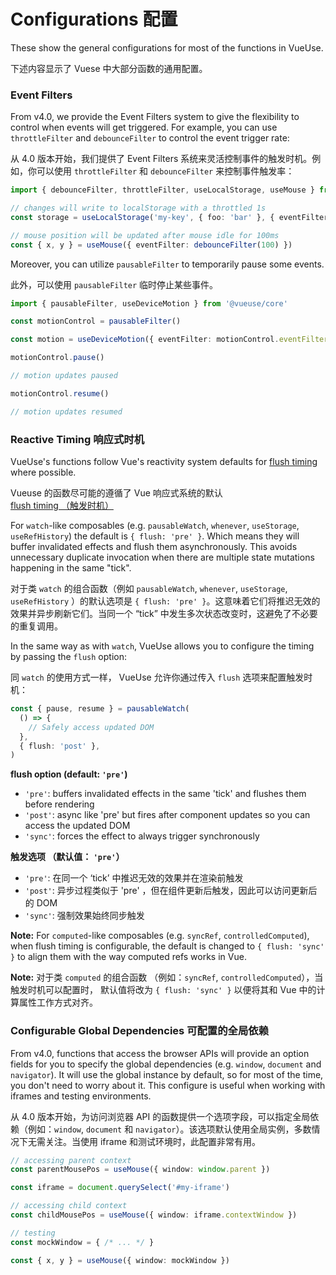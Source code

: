 # Configurations 配置

These show the general configurations for most of the functions in VueUse.

下述内容显示了 Vuese 中大部分函数的通用配置。


### Event Filters

From v4.0, we provide the Event Filters system to give the flexibility to control when events will get triggered. For example, you can use `throttleFilter` and `debounceFilter` to control the event trigger rate:

从 4.0 版本开始，我们提供了 Event Filters 系统来灵活控制事件的触发时机。例如，你可以使用 `throttleFilter` 和 `debounceFilter` 来控制事件触发率：

```ts
import { debounceFilter, throttleFilter, useLocalStorage, useMouse } from '@vueuse/core'

// changes will write to localStorage with a throttled 1s
const storage = useLocalStorage('my-key', { foo: 'bar' }, { eventFilter: throttleFilter(1000) })

// mouse position will be updated after mouse idle for 100ms
const { x, y } = useMouse({ eventFilter: debounceFilter(100) })
```

Moreover, you can utilize `pausableFilter` to temporarily pause some events.

此外，可以使用 `pausableFilter` 临时停止某些事件。

```ts
import { pausableFilter, useDeviceMotion } from '@vueuse/core'

const motionControl = pausableFilter()

const motion = useDeviceMotion({ eventFilter: motionControl.eventFilter })

motionControl.pause()

// motion updates paused

motionControl.resume()

// motion updates resumed
```

### Reactive Timing 响应式时机

VueUse's functions follow Vue's reactivity system defaults for [flush timing](https://vuejs.org/guide/essentials/watchers.html#callback-flush-timing) where possible.

Vueuse 的函数尽可能的遵循了 Vue 响应式系统的默认 [flush timing （触发时机）](https://vuejs.org/guide/essentials/watchers.html#callback-flush-timing)

For `watch`-like composables (e.g. `pausableWatch`, `whenever`, `useStorage`, `useRefHistory`) the default is `{ flush: 'pre' }`. Which means they will buffer invalidated effects and flush them asynchronously. This avoids unnecessary duplicate invocation when there are multiple state mutations happening in the same "tick".

对于类 `watch` 的组合函数（例如 `pausableWatch`, `whenever`, `useStorage`, `useRefHistory` ）的默认选项是 `{ flush: 'pre' }`。这意味着它们将推迟无效的效果并异步刷新它们。当同一个 “tick” 中发生多次状态改变时，这避免了不必要的重复调用。

In the same way as with `watch`, VueUse allows you to configure the timing by passing the `flush` option:

同 `watch` 的使用方式一样， VueUse 允许你通过传入 `flush` 选项来配置触发时机：

```ts
const { pause, resume } = pausableWatch(
  () => {
    // Safely access updated DOM
  },
  { flush: 'post' },
)
```

**flush option (default: `'pre'`)**
- `'pre'`: buffers invalidated effects in the same 'tick' and flushes them before rendering
- `'post'`: async like 'pre' but fires after component updates so you can access the updated DOM
- `'sync'`: forces the effect to always trigger synchronously

**触发选项 （默认值： `'pre'`）**
- `'pre'`: 在同一个 ‘tick’ 中推迟无效的效果并在渲染前触发
- `'post'`: 异步过程类似于 'pre' ，但在组件更新后触发，因此可以访问更新后的 DOM
- `'sync'`: 强制效果始终同步触发

**Note:** For `computed`-like composables (e.g. `syncRef`, `controlledComputed`), when flush timing is configurable, the default is changed to `{ flush: 'sync' }` to align them with the way computed refs works in Vue.

**Note:** 对于类 `computed` 的组合函数 （例如：`syncRef`, `controlledComputed`），当触发时机可以配置时， 默认值将改为 `{ flush: 'sync' }` 以便将其和 Vue 中的计算属性工作方式对齐。

### Configurable Global Dependencies 可配置的全局依赖

From v4.0, functions that access the browser APIs will provide an option fields for you to specify the global dependencies (e.g. `window`, `document` and `navigator`). It will use the global instance by default, so for most of the time, you don't need to worry about it. This configure is useful when working with iframes and testing environments.

从 4.0 版本开始，为访问浏览器 API 的函数提供一个选项字段，可以指定全局依赖（例如：`window`, `document` 和 `navigator`）。该选项默认使用全局实例，多数情况下无需关注。当使用 iframe 和测试环境时，此配置非常有用。

```ts
// accessing parent context
const parentMousePos = useMouse({ window: window.parent })

const iframe = document.querySelect('#my-iframe')

// accessing child context
const childMousePos = useMouse({ window: iframe.contextWindow })
```

```ts
// testing
const mockWindow = { /* ... */ }

const { x, y } = useMouse({ window: mockWindow })
```

